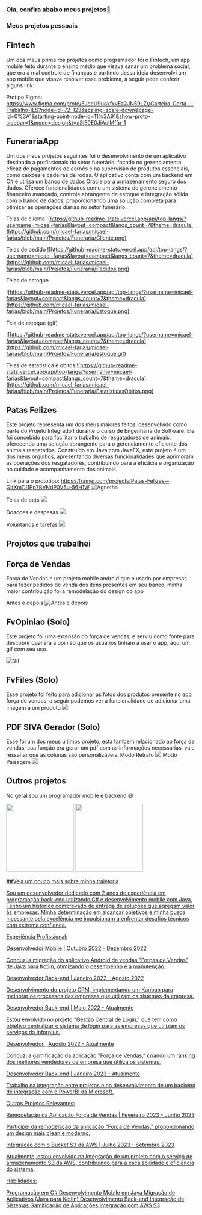 ### Ola, confira abaixo meus projetos👋

<!--
**micael-farias/micael-farias** is a ✨ _special_ ✨ repository because its `README.md` (this file) appears on your GitHub profile.

Here are some ideas to get you started:

- 🔭 I’m currently working on ...
- 🌱 I’m currently learning ...
- 👯 I’m looking to collaborate on ...
- 🤔 I’m looking for help with ...
- 💬 Ask me about ...
- 📫 How to reach me: ...
- 😄 Pronouns: ...
- ⚡ Fun fact: ...
-->


### Meus projetos pessoais

## Fintech
Um dos meus primeiros projetos como programador foi o Fintech, um app mobile feito durante o ensino médio que visava sanar um problema social, que era a mal controle de finanças e partindo dessa ideia
desenvolvi um app mobile que visava resolver esse problema, a seguir pode conferir alguns link:

Protipo Figma: https://www.figma.com/proto/5JeeU9uokfxvEz2JN59LZr/Carteira-Certa---Trabalho-IES?node-id=72-123&scaling=scale-down&page-id=0%3A1&starting-point-node-id=11%3A91&show-proto-sidebar=1&mode=design&t=aSjE0E0JiApiMffp-1

## FunerariaApp
Um dos meus projetos seguintes foi o desenvolvimento de um aplicativo destinado a profissionais do setor funerário, focado no gerenciamento eficaz de pagamentos de carnês e na supervisão de produtos essenciais, como caixões e cadeiras de rodas. O aplicativo conta com um backend em C# e utiliza um banco de dados Oracle para armazenamento seguro dos dados. Oferece funcionalidades como um sistema de gerenciamento financeiro avançado, controle abrangente de estoque e integração sólida com o banco de dados, proporcionando uma solução completa para otimizar as operações diárias no setor funerário.

Telas de cliente
![https://github-readme-stats.vercel.app/api/top-langs/?username=micael-farias&layout=compact&langs_count=7&theme=dracula](https://github.com/micael-farias/micael-farias/blob/main/Projetos/Funeraria/Cliente.png)

Telas de pedido
![https://github-readme-stats.vercel.app/api/top-langs/?username=micael-farias&layout=compact&langs_count=7&theme=dracula](https://github.com/micael-farias/micael-farias/blob/main/Projetos/Funeraria/Pedidos.png)

Telas de estoque

![https://github-readme-stats.vercel.app/api/top-langs/?username=micael-farias&layout=compact&langs_count=7&theme=dracula](https://github.com/micael-farias/micael-farias/blob/main/Projetos/Funeraria/Estoque.png)

Tela de estoque (gif)

![https://github-readme-stats.vercel.app/api/top-langs/?username=micael-farias&layout=compact&langs_count=7&theme=dracula](https://github.com/micael-farias/micael-farias/blob/main/Projetos/Funeraria/estoque.gif)

Telas de estatistica e obitos
![https://github-readme-stats.vercel.app/api/top-langs/?username=micael-farias&layout=compact&langs_count=7&theme=dracula](https://github.com/micael-farias/micael-farias/blob/main/Projetos/Funeraria/EstatisticasObitos.png)


## Patas Felizes

Este projeto representa um dos meus maiores feitos, desenvolvido como parte do Projeto Integrado I durante o curso de Engenharia de Software. Ele foi concebido para facilitar o trabalho de resgatadores de animais, oferecendo uma solução abrangente para o gerenciamento eficiente dos animais resgatados. Construído em Java com JavaFX, este projeto é um dos meus orgulhos, apresentando diversas funcionalidades que aprimoram as operações dos resgatadores, contribuindo para a eficácia e organização no cuidado e acompanhamento dos animais. 

Link para o prototipo: https://framer.com/projects/Patas-Felizes--GItXmTJ1Pp7BVNdP0V5u-56H1W
![Agnetha](https://github.com/micael-farias/micael-farias/blob/main/Projetos/agne.gif)

Telas de pets
![](https://github.com/micael-farias/micael-farias/blob/main/Projetos/Patas/pets.png)

Doacoes e despesas
![](https://github.com/micael-farias/micael-farias/blob/main/Projetos/Patas/doacoes.png)

Voluntarios e tarefas
![](https://github.com/micael-farias/micael-farias/blob/main/Projetos/Patas/voluntarios%20e%20taefas.png)

## Projetos que trabalhei

## Força de Vendas
Força de Vendas e um projeto mobile android que e usado por empresas para fazer pedidos de venda dos itens presentes em seu banco, minha maior contribuição foi a remodelação do design do app

Antes e depois
![Antes e depois](https://github.com/micael-farias/micael-farias/blob/main/Projetos/Forca%20de%20Vendas/antes%20e%20depois.png?raw=true)

## FvOpiniao (Solo)
Este projeto foi uma extensão do força de vendas, e serviu como fonte para descobrir qual era a opinião que os usuários tinham a usar o app, aqui um gif com seu uso.

![Gif](https://github.com/micael-farias/micael-farias/blob/main/Projetos/OpinioesEstatisticas/app.gif)


## FvFiles (Solo)
Esse projeto foi feito para adicionar as fotos dos produtos presente no app força de vendas, a seguir podemos ver a funcionalidade de adicionar uma imagem a um produto
![](https://github.com/micael-farias/micael-farias/blob/main/Projetos/Forca%20de%20Vendas/antes%20e%20depois.png)

## PDF SIVA Gerador (Solo)
Esse foi um dos meus ultimos projeto, esta tambem relacionado ao força de vendas, sua função era gerar um pdf com as informações necessárias, vale ressaltar que as colunas são personalizáveis.
Modo Retrato
![](https://github.com/micael-farias/micael-farias/blob/main/Projetos/Forca%20de%20Vendas/RETRATO.png)
Modo Paisagem
![](https://github.com/micael-farias/micael-farias/blob/main/Projetos/Forca%20de%20Vendas/PAISAGEM.png)
## Outros projetos

No geral sou um programador mobile e backend 😄

<div>
<a href="https://github.com/seu-usuário-aqui">
<img loading="lazy" height="180em" src="https://github-readme-stats.vercel.app/api/top-langs/?username=micael-farias&layout=compact&langs_count=7&theme=dracula"/>
<img loading="lazy" height="180em" src="https://github-readme-stats.vercel.app/api?username=micael-farias&show_icons=true&theme=dracula&include_all_commits=true&count_private=true"/>
</div>

##Veja um pouco mais sobre minha trajetoria

Sou um desenvolvedor dedicado com 2 anos de experiência em programação back-end utilizando C# e desenvolvimento mobile com Java. Tenho um histórico comprovado de entrega de soluções que agregam valor às empresas. Minha determinação em alcançar objetivos e minha busca incessante pela excelência me impulsionam a enfrentar desafios técnicos com extrema confiança.

Experiência Profissional:

Desenvolvedor Mobile | Outubro 2022 - Dezembro 2022

Conduzi a migração do aplicativo Android de vendas "Forças de Vendas" de Java para Kotlin, otimizando o desempenho e a manutenção.

Desenvolvedor Back-end | Janeiro 2022 - Agosto 2022

Desenvolvimento do projeto CRM, implementando um Kanban para melhorar os processos das empresas que utilizam os sistemas da empresa.

Desenvolvedor Back-end | Maio 2022 - Atualmente

Estou envolvido no projeto "Gestão Central de Login," que tem como objetivo centralizar o sistema de login para as empresas que utilizam os serviços da Inforplus.

Desenvolvedor | Agosto 2022 - Atualmente

Conduzi a gamificação da aplicação "Força de Vendas," criando um ranking dos melhores vendedores da empresa que utiliza os sistemas.

Desenvolvedor Back-end | Janeiro 2023 - Atualmente

Trabalho na integração entre projetos e no desenvolvimento de um backend de integração com o PowerBI da Microsoft.

Outros Projetos Relevantes:

Remodelação da Aplicação Força de Vendas | Fevereiro 2023 - Junho 2023

Participei da remodelação da aplicação "Força de Vendas," proporcionando um design mais clean e moderno.

Integração com o Bucket S3 da AWS | Julho 2023 - Setembro 2023

Atualmente, estou envolvido na integração de um projeto com o serviço de armazenamento S3 da AWS, contribuindo para a escalabilidade e eficiência do sistema.

Habilidades:

Programação em C#
Desenvolvimento Mobile em Java
Migração de Aplicativos (Java para Kotlin)
Desenvolvimento Back-end
Integração de Sistemas
Gamificação de Aplicações
Integração com AWS S3

